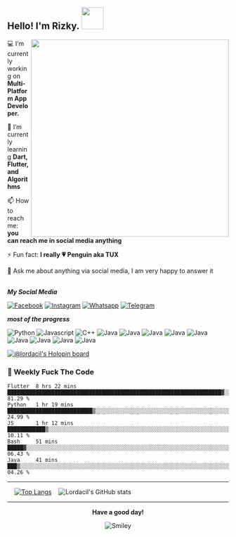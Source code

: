 <!-- <p>
  <a href="https://count.getloli.com/"><img src="https://count.getloli.com/get/@:lordacil" display="float" align="right" width="200px"></a>
</p> -->

<!-- ### Hi there, I'm Rizky 👋 -->
<h2> Hello! I'm Rizky. <img src="https://media.giphy.com/media/mGcNjsfWAjY5AEZNw6/giphy.gif" width="50"></h2>
<!--
**lordacil/lordacil** is a ✨ _special_ ✨ repository because its `README.md` (this file) appears on your GitHub profile.

Here are some ideas to get you started:

- 🔭 I’m currently working on ...
- 🌱 I’m currently learning ...
- 👯 I’m looking to collaborate on ...
- 🤔 I’m looking for help with ...
- 💬 Ask me about ...
- 📫 How to reach me: ...
- 😄 Pronouns: ...
- ⚡ Fun fact: ...
-->

<!-- [nimek](https://user-images.githubusercontent.com/56204095/88059580-41079800-cb8f-11ea-8a10-f668fbb7a1cc.png) -->
<img src="https://user-images.githubusercontent.com/56204095/119273842-fa634e00-bc36-11eb-9acf-d95a7944bce5.png" display="float" align="right" width="450">
  
💻 I’m currently working on <b>Multi-Platform App Developer.</b>

🌱 I’m currently learning <b>Dart, Flutter, and Algorithms</b>

📫 How to reach me: <b>you can reach me in social media anything</b>

⚡ Fun fact: <b>I really 💗 Penguin aka TUX</b>

💬 Ask me about anything via social media, I am very happy to answer it<br/></br>

***My Social Media***

[![Facebook](https://img.shields.io/badge/Facebook-1877F2?style=for-the-badge&logo=facebook&logoColor=white)](https://fb.me/nolep.sh)
[![Instagram](https://img.shields.io/badge/Instagram-E4405F?style=for-the-badge&logo=instagram&logoColor=white)](https://instagram.com/rnugraha.id)
[![Whatsapp](https://img.shields.io/badge/WhatsApp-25D366?style=for-the-badge&logo=whatsapp&logoColor=white)](https://api.whatsapp.com/send?phone=6289651816048)
[![Telegram](https://img.shields.io/badge/Telegram-2CA5E0?style=for-the-badge&logo=telegram&logoColor=white)](https://t.me/rnugrahaaa)

***most of the progress***

![Python](https://img.shields.io/badge/Python-3776AB?style=for-the-badge&logo=python&logoColor=white)
![Javascript](https://img.shields.io/badge/JavaScript-F7DF1E?style=for-the-badge&logo=javascript&logoColor=black)
![C++](https://img.shields.io/badge/C%2B%2B-00599C?style=for-the-badge&logo=c%2B%2B&logoColor=white)
![Java](https://img.shields.io/badge/Java-ED8B00?style=for-the-badge&logo=java&logoColor=white)
![Java](https://img.shields.io/badge/Kotlin-0095D5?&style=for-the-badge&logo=kotlin&logoColor=white)
![Java](https://img.shields.io/badge/Microsoft_Azure-0089D6?style=for-the-badge&logo=microsoft-azure&logoColor=white)
![Java](https://img.shields.io/badge/MySQL-00000F?style=for-the-badge&logo=mysql&logoColor=white)
![Java](https://img.shields.io/badge/Dart-0175C2?style=for-the-badge&logo=dart&logoColor=white)
![Java](https://img.shields.io/badge/Flutter-02569B?style=for-the-badge&logo=flutter&logoColor=white)
![Java](https://img.shields.io/badge/CSS3-1572B6?style=for-the-badge&logo=css3&logoColor=white)
![Java](https://img.shields.io/badge/HTML5-E34F26?style=for-the-badge&logo=html5&logoColor=whitewhite)
![Java](https://img.shields.io/badge/Arch_Linux-1793D1?style=for-the-badge&logo=arch-linux&logoColor=white)

[![@lordacil's Holopin board](https://holopin.me/lordacil)](https://holopin.io/@lordacil)

### :dart: Weekly Fuck The Code

<!--START_SECTION:waka-->
```text
Flutter  8 hrs 22 mins   ████████████████████████████████████████████████████████████████████▓░░░░░░░░░░░░░   81.29 % 
Python   1 hr 19 mins    ███████████████████████████▒░░░░░░░░░░░░░░░░░░░░░░░░░░░░░░░░░░░░░░░░░░░░░░░░░░░░░░   24.99 % 
JS       1 hr 12 mins    ████████████▒░░░░░░░░░░░░░░░░░░░░░░░░░░░░░░░░░░░░░░░░░░░░░░░░░░░░░░░░░░░░░░░░░░░░░   10.11 % 
Bash     51 mins         █████▓░░░░░░░░░░░░░░░░░░░░░░░░░░░░░░░░░░░░░░░░░░░░░░░░░░░░░░░░░░░░░░░░░░░░░░░░░░░░   06.43 % 
Java     41 mins         ███▒░░░░░░░░░░░░░░░░░░░░░░░░░░░░░░░░░░░░░░░░░░░░░░░░░░░░░░░░░░░░░░░░░░░░░░░░░░░░░░   04.26 % 
```
<!--END_SECTION:waka-->
___

&nbsp;&nbsp;&nbsp;&nbsp;[![Top Langs](https://github-readme-stats.vercel.app/api/top-langs/?username=lordacil)](https://github.com/anuraghazra/github-readme-stats)&nbsp;&nbsp;&nbsp;
![Lordacil's GitHub stats](https://github-readme-stats.vercel.app/api?username=lordacil&show_icons=true&theme=transparent)
___

<div align="center">
  <p><b>Have a good day!</b></p>
<div>
<img src="https://github.com/fnky/fnky/raw/fnky/img/smile.gif" alt="Smiley" align="center">
</div>
</div>
